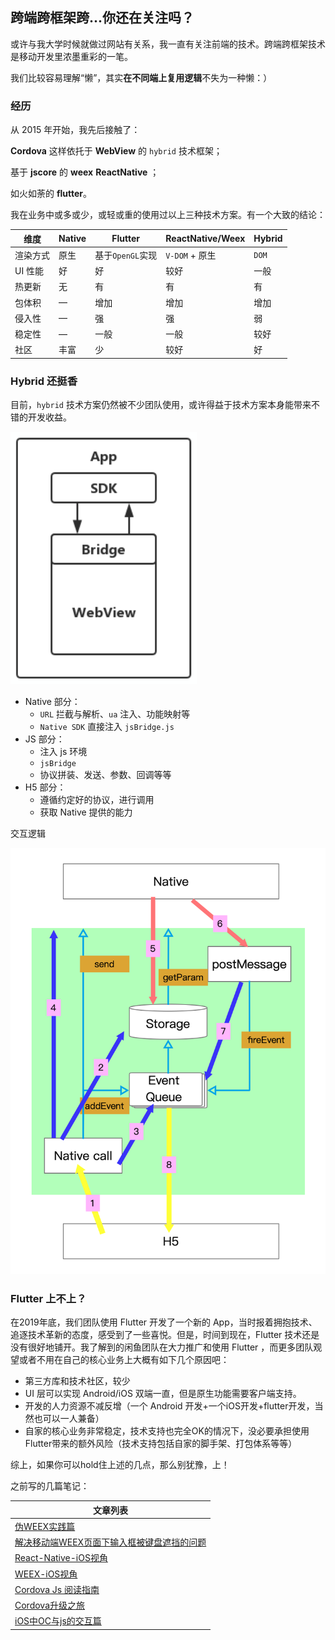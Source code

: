 ## 跨端跨框架跨...你还在关注吗？

或许与我大学时候就做过网站有关系，我一直有关注前端的技术。跨端跨框架技术是移动开发里浓墨重彩的一笔。

我们比较容易理解“懒”，其实**在不同端上复用逻辑**不失为一种懒：）

### 经历

从 2015 年开始，我先后接触了：

 **Cordova** 这样依托于 **WebView** 的 `hybrid` 技术框架；

基于 **jscore** 的 **weex** **ReactNative** ；

如火如荼的 **flutter**。

我在业务中或多或少，或轻或重的使用过以上三种技术方案。有一个大致的结论：

| 维度     | Native | Flutter          | ReactNative/Weex | Hybrid |
| -------- | ------ | ---------------- | ---------------- | ------ |
| 渲染方式 | 原生   | 基于`OpenGL`实现 | `V-DOM` + 原生   | `DOM`  |
| UI 性能  | 好     | 好               | 较好             | 一般   |
| 热更新   | 无     | 有               | 有               | 有     |
| 包体积   | —      | 增加             | 增加             | 增加   |
| 侵入性   | —      | 强               | 强               | 弱     |
| 稳定性   | —      | 一般             | 一般             | 较好   |
| 社区     | 丰富   | 少               | 较好             | 好     |

### Hybrid 还挺香

目前，`hybrid` 技术方案仍然被不少团队使用，或许得益于技术方案本身能带来不错的开发收益。

![image-20210219151743078](../../assets/image-20210219151743078.png)



- Native 部分：
  - `URL` 拦截与解析、`ua` 注入、功能映射等
  - `Native SDK` 直接注入 `jsBridge.js`
- JS 部分：
  - 注入 js 环境
  - `jsBridge `
  - 协议拼装、发送、参数、回调等等
- H5 部分：
  - 遵循约定好的协议，进行调用
  - 获取 Native 提供的能力

交互逻辑

![image-20210219163736493](../../assets/image-20210219163736493.png)

### Flutter 上不上？

在2019年底，我们团队使用 Flutter 开发了一个新的 App，当时报着拥抱技术、追逐技术革新的态度，感受到了一些喜悦。但是，时间到现在，Flutter 技术还是没有很好地铺开。我了解到的闲鱼团队在大力推广和使用 Flutter ，而更多团队观望或者不用在自己的核心业务上大概有如下几个原因吧：

- 第三方库和技术社区，较少
- UI 层可以实现 Android/iOS 双端一直，但是原生功能需要客户端支持。
- 开发的人力资源不减反增（一个 Android 开发+一个iOS开发+flutter开发，当然也可以一人兼备）
- 自家的核心业务非常稳定，技术支持也完全OK的情况下，没必要承担使用Flutter带来的额外风险（技术支持包括自家的脚手架、打包体系等等）

综上，如果你可以hold住上述的几点，那么别犹豫，上！



之前写的几篇笔记：

| 文章列表                                                     |
| ------------------------------------------------------------ |
| [伪WEEX实践篇](./2017-6-11-伪WEEX实践篇.md)                  |
| [解决移动端WEEX页面下输入框被键盘遮挡的问题](./2018-10-24-解决移动端WEEX页面下输入框被键盘遮挡的问题.md) |
| [React-Native-iOS视角](./2016-12-3-React-Native-iOS视角.md)  |
| [WEEX-iOS视角](./2016-12-24-WEEX-iOS视角.md)                 |
| [Cordova Js 阅读指南](./2020-4-15-CordovaJs.md)              |
| [Cordova升级之旅](./2020-5-12-Cordova升级之旅.md)            |
| [iOS中OC与js的交互篇](./2017-7-27-iOS中OC与js的交互篇.md)    |

























